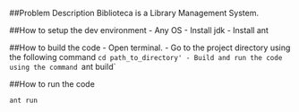 ##Problem Description
    Biblioteca is a Library Management System.

##How to setup the dev environment
    - Any OS
    - Install jdk
    - Install ant

##How to build the code
    - Open terminal.
    - Go to the project directory using the following command
        `cd path_to_directory'
    - Build and run the code using the command
        `ant build`

##How to run the code

`ant run`
    

